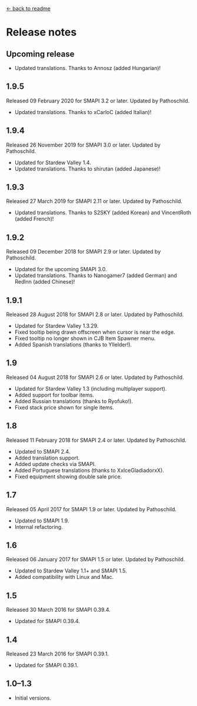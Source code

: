 [← back to readme](README.md)

# Release notes
## Upcoming release
* Updated translations. Thanks to Annosz (added Hungarian)!

## 1.9.5
Released 09 February 2020 for SMAPI 3.2 or later. Updated by Pathoschild.

* Updated translations. Thanks to xCarloC (added Italian)!

## 1.9.4
Released 26 November 2019 for SMAPI 3.0 or later. Updated by Pathoschild.

* Updated for Stardew Valley 1.4.
* Updated translations. Thanks to shirutan (added Japanese)!

## 1.9.3
Released 27 March 2019 for SMAPI 2.11 or later. Updated by Pathoschild.

* Updated translations. Thanks to S2SKY (added Korean) and VincentRoth (added French)!

## 1.9.2
Released 09 December 2018 for SMAPI 2.9 or later. Updated by Pathoschild.

* Updated for the upcoming SMAPI 3.0.
* Updated translations. Thanks to Nanogamer7 (added German) and Redlnn (added Chinese)!

## 1.9.1
Released 28 August 2018 for SMAPI 2.8 or later. Updated by Pathoschild.

* Updated for Stardew Valley 1.3.29.
* Fixed tooltip being drawn offscreen when cursor is near the edge.
* Fixed tooltip no longer shown in CJB Item Spawner menu.
* Added Spanish translations (thanks to Yllelder!).

## 1.9
Released 04 August 2018 for SMAPI 2.6 or later. Updated by Pathoschild.

* Updated for Stardew Valley 1.3 (including multiplayer support).
* Added support for toolbar items.
* Added Russian translations (thanks to Ryofuko!).
* Fixed stack price shown for single items.

## 1.8
Released 11 February 2018 for SMAPI 2.4 or later. Updated by Pathoschild.

* Updated to SMAPI 2.4.
* Added translation support.
* Added update checks via SMAPI.
* Added Portuguese translations (thanks to XxIceGladiadorxX).
* Fixed equipment showing double sale price.

## 1.7
Released 05 April 2017 for SMAPI 1.9 or later. Updated by Pathoschild.

* Updated to SMAPI 1.9.
* Internal refactoring.

## 1.6
Released 06 January 2017 for SMAPI 1.5 or later. Updated by Pathoschild.

* Updated to Stardew Valley 1.1+ and SMAPI 1.5.
* Added compatibility with Linux and Mac.

## 1.5
Released 30 March 2016 for SMAPI 0.39.4.

* Updated for SMAPI 0.39.4.

## 1.4
Released 23 March 2016 for SMAPI 0.39.1.

* Updated for SMAPI 0.39.1.

## 1.0–1.3
* Initial versions.
